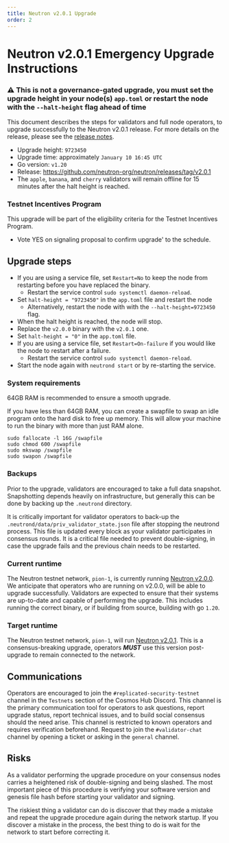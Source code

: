 ```yaml
---
title: Neutron v2.0.1 Upgrade
order: 2
---
```

<!-- markdown-link-check-disable -->

# Neutron v2.0.1 Emergency Upgrade Instructions

### ⚠️ This is **not** a governance-gated upgrade, you must set the upgrade height in your node(s) `app.toml` or restart the node with the `--halt-height` flag ahead of time

This document describes the steps for validators and full node operators, to upgrade successfully to the Neutron v2.0.1 release. For more details on the release, please see the [release notes](https://github.com/neutron-org/neutron/releases/tag/v2.0.1).

* Upgrade height: `9723450`
* Upgrade time: approximately `January 10 16:45 UTC`
* Go version: `v1.20`
* Release: https://github.com/neutron-org/neutron/releases/tag/v2.0.1
* The `apple`, `banana`, and `cherry` validators will remain offline for 15 minutes after the halt height is reached.

### Testnet Incentives Program

This upgrade will be part of the eligibility criteria for the Testnet Incentives Program.
* Vote YES on signaling proposal to confirm upgrade' to the schedule.

## Upgrade steps

- If you are using a service file, set `Restart=No` to keep the node from restarting before you have replaced the binary.
  - Restart the service control `sudo systemctl daemon-reload`.
- Set `halt-height = "9723450"` in the `app.toml` file and restart the node
  - Alternatively, restart the node with with the `--halt-height=9723450` flag.
- When the halt height is reached, the node will stop.
- Replace the `v2.0.0` binary with the `v2.0.1` one.
- Set `halt-height = "0"` in the `app.toml` file.
- If you are using a service file, set `Restart=On-failure` if you would like the node to restart after a failure.
  - Restart the service control `sudo systemctl daemon-reload`.
- Start the node again with `neutrond start` or by re-starting the service.

### System requirements

64GB RAM is recommended to ensure a smooth upgrade.

If you have less than 64GB RAM, you can create a swapfile to swap an idle program onto the hard disk to free up memory. This will allow your machine to run the binary with more than just RAM alone.

```shell
sudo fallocate -l 16G /swapfile
sudo chmod 600 /swapfile
sudo mkswap /swapfile
sudo swapon /swapfile
```

### Backups

Prior to the upgrade, validators are encouraged to take a full data snapshot. Snapshotting depends heavily on infrastructure, but generally this can be done by backing up the `.neutrond` directory.

It is critically important for validator operators to back-up the `.neutrond/data/priv_validator_state.json` file after stopping the neutrond process. This file is updated every block as your validator participates in consensus rounds. It is a critical file needed to prevent double-signing, in case the upgrade fails and the previous chain needs to be restarted.

### Current runtime

The Neutron testnet network, `pion-1`, is currently running [Neutron v2.0.0](https://github.com/neutron-org/neutron/releases/tag/v2.0.0). We anticipate that operators who are running on v2.0.0, will be able to upgrade successfully. Validators are expected to ensure that their systems are up-to-date and capable of performing the upgrade. This includes running the correct binary, or if building from source, building with go `1.20`.

### Target runtime

The Neutron testnet network, `pion-1`, will run [Neutron v2.0.1](https://github.com/neutron-org/neutron/releases/tag/v2.0.1). This is a consensus-breaking upgrade, operators _**MUST**_ use this version post-upgrade to remain connected to the network.

## Communications

Operators are encouraged to join the `#replicated-security-testnet` channel in the `Testnets` section of the Cosmos Hub Discord. This channel is the primary communication tool for operators to ask questions, report upgrade status, report technical issues, and to build social consensus should the need arise. This channel is restricted to known operators and requires verification beforehand. Request to join the `#validator-chat` channel by opening a ticket or asking in the `general` channel.

## Risks

As a validator performing the upgrade procedure on your consensus nodes carries a heightened risk of double-signing and being slashed. The most important piece of this procedure is verifying your software version and genesis file hash before starting your validator and signing.

The riskiest thing a validator can do is discover that they made a mistake and repeat the upgrade procedure again during the network startup. If you discover a mistake in the process, the best thing to do is wait for the network to start before correcting it.

<!-- markdown-link-check-enable -->

